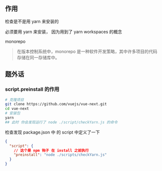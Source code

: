 ## 作用

检查是不是用 yarn 来安装的

必须要用 yarn 来安装， 因为用到了 yarn workspaces 的概念

monorepo

> 在版本控制系统中，monorepo 是一种软件开发策略，其中许多项目的代码存储在同一存储库中。

## 题外话

### script.preinstall 的作用

```bash
# 克隆项目
git clone https://github.com/vuejs/vue-next.git
cd vue-next
# 安装包
yarn
## 此时 你会发现运行了 node ./script/checkYarn.js 的命令
```

检查发现 package.json 中 的 script 中定义了一下

```json
{
  "script": {
    // 这个是 npm 钩子 在 install 之前执行
    "preinstall": "node ./scripts/checkYarn.js"
  }
}
```
